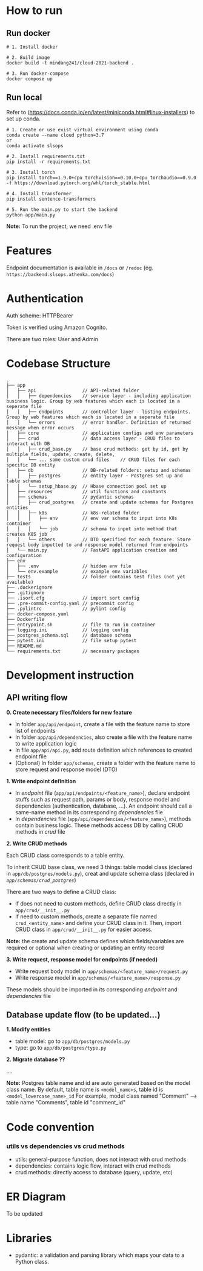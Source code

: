 # How to run

## Run docker

```
# 1. Install docker

# 2. Build image
docker build -t mindang241/cloud-2021-backend .

# 3. Run docker-compose
docker compose up
```

## Run local

Refer to (https://docs.conda.io/en/latest/miniconda.html#linux-installers) to set up conda.

```
# 1. Create or use exist virtual environment using conda
conda create --name cloud python=3.7
or
conda activate slsops 

# 2. Install requirements.txt 
pip install -r requirements.txt

# 3. Install torch
pip install torch==1.9.0+cpu torchvision==0.10.0+cpu torchaudio==0.9.0 -f https://download.pytorch.org/whl/torch_stable.html

# 4. Install transformer
pip install sentence-transformers

# 5. Run the main.py to start the backend
python app/main.py

```

**Note:** To run the project, we need .env file

# Features

Endpoint documentation is available in `/docs` or `/redoc` (eg. `https://backend.slsops.athenka.com/docs`)

# Authentication

Auth scheme: HTTPBearer

Token is verified using Amazon Cognito.

There are two roles: User and Admin

# Codebase Structure

```
.   
├── app  
│   ├── api                 // API-related folder
│   │   ├── dependencies    // service layer - including application business logic. Group by web features which each is located in a seperate file
│   │   ├── endpoints       // controller layer - listing endpoints. Group by web features which each is located in a seperate file
│   │   └── errors          // error handler. Definition of returned message when error occurs
│   ├── core                // application configs and env parameters
│   ├── crud                // data access layer - CRUD files to interact with DB
│   │   ├── crud_base.py    // base crud methods: get by id, get by multiple fields, update, create, delete, 
│   │   └── ... some custom crud files    // CRUD files for each specific DB entity
│   ├── db                  // DB-related folders: setup and schemas
│   │   ├── postgres        // entity layer - Postgres set up and table schemas 
│   │   └── setup_hbase.py  // Hbase connection pool set up
│   ├── resources           // util functions and constants  
│   ├── schemas             // pydantic schemas 
│   │   ├── crud_postgres   // create and update schemas for Postgres entities
│   │   ├── k8s             // k8s-related folder
│   │   │   ├── env         // env var schema to input into K8s container
│   │   │   └── job         // schema to input into method that creates K8S job
│   │   └── others          // DTO specified for each feature. Store request body inputted to and response model returned from endpoints  
│   └── main.py             // FastAPI application creation and configuration
├── env                     
│   ├── .env                // hidden env file
│   └── env.example         // example env variables 
├── tests                   // folder contains test files (not yet available)
├── .dockerignore      
├── .gitignore
├── .isort.cfg              // import sort config
├── .pre-commit-config.yaml // precommit config
├── .pylintrc               // pylint config
├── docker-compose.yaml  
├── Dockerfile  
├── entrypoint.sh           // file to run in container
├── logging.ini             // logging config           
├── postgres_schema.sql     // database schema
├── pytest.ini              // file setup pytest  
├── README.md  
└── requirements.txt        // necessary packages

```

# Development instruction

## API writing flow

**0. Create necessary files/folders for new feature**

- In folder `app/api/endpoint`, create a file with the feature name to store list of endpoints
- In folder `app/api/dependencies`, also create a file with the feature name to write application logic
- In file `app/api/api.py`, add route definition which references to created endpoint file
- (Optional) In folder `app/schemas`, create a folder with the feature name to store request and response model (DTO)

**1. Write endpoint definition**

- In _endpoint_ file (`app/api/endpoints/<feature_name>`), declare endpoint stuffs such as request path, params or body,
  response model and dependencies
  (authentication, database, ...). An endpoint should call a same-name method in its corresponding _dependencies_ file
- In _dependencies_ file (`app/api/dependencies/<feature_name>`), methods contain business logic. These methods access
  DB by calling CRUD methods in _crud_ file

**2. Write CRUD methods**

Each CRUD class corresponds to a table entity.

To inherit CRUD base class, we need 3 things: table model class (declared in `app/db/postgres/models.py`), creat and
update schema class (declared in _`app/schemas/crud_postgres`_)

There are two ways to define a CRUD class:

- If does not need to custom methods, define CRUD class directly in `app/crud/__init__.py`
- If need to custom methods, create a separate file named `crud_<entity_name>` and define your CRUD class in it. Then,
  import CRUD class in `app/crud/__init__.py` for easier access.

**Note:** the create and update schema defines which fields/variables are required or optional when creating or updating
an entity record

**3. Write request, response model for endpoints (if needed)**

- Write request body model in `app/schemas/<feature_name>/request.py`
- Write response model in `app/schemas/<feature_name>/response.py`

These models should be imported in its corresponding _endpoint_ and _dependencies_ file

## Database update flow (to be updated...)

**1. Modify entities**

- table model: go to `app/db/postgres/models.py`
- type: go to `app/db/postgres/type.py`

**2. Migrate database ??**

....

**Note:** Postgres table name and id are auto generated based on the model class name. By default, table name
is `<model_name>s`, table id is `<model_lowercase_name>_id`
For example, model class named "Comment" --> table name "Comments", table id "comment_id"

# Code convention

### utils vs dependencies vs crud methods

- utils: general-purpose function, does not interact with crud methods
- dependencies: contains logic flow, interact with crud methods
- crud methods: directly access to database (query, update, etc)

# ER Diagram

To be updated

# Libraries

- pydantic: a validation and parsing library which maps your data to a Python class.
